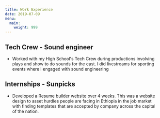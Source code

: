 ```yaml
---
title: Work Experience 
date: 2019-07-09
menu:
  main:
    weight: 999
---
```



## Tech Crew - Sound engineer 
* Worked with my High School's Tech Crew during productions involving plays and show to do sounds for the cast. I did livestreams for sporting events where I engaged with sound engineering 

## Internships - Sunpicks
* Developed a Resume builder website over 4 weeks. This was a website design to asset hurdles people are facing in Ethiopia in the job market with finding templates that are accepted by company across the capital of the nation. 
